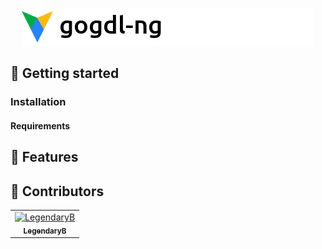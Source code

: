 <p align="center"><img alt="gogdl-ng" height="60" src="https://raw.githubusercontent.com/LegendaryB/gogdl-ng/dev/assets/banner.png"></p>

## 🏁 Getting started

### Installation

#### Requirements

## 🎯 Features

## 🔨 Contributors

<!-- readme: contributors -start -->
<table>
<tr>
    <td align="center">
        <a href="https://github.com/LegendaryB">
            <img src="https://avatars.githubusercontent.com/u/6391022?v=4" width="100;" alt="LegendaryB"/>
            <br />
            <sub><b>LegendaryB</b></sub>
        </a>
    </td></tr>
</table>
<!-- readme: contributors -end -->
